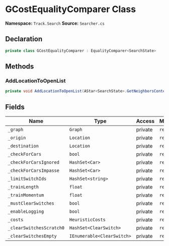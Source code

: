 # GCostEqualityComparer Class

**Namespace:** `Track.Search`
**Source:** `Searcher.cs`

## Declaration

```csharp
private class GCostEqualityComparer : EqualityComparer<SearchState>
```

## Methods

### AddLocationToOpenList

```csharp
private void AddLocationToOpenList(AStar<SearchState>.GetNeighborsContext ctx, Location location, StepDirection direction, float distance, float cost, IEnumerable<ClearSwitch> addClearSwitches = null)
```

## Fields

| Name | Type | Access | Modifiers |
|------|------|--------|-----------|
| `_graph` | `Graph` | private | `readonly` |
| `_origin` | `Location` | private | `readonly` |
| `_destination` | `Location` | private | `readonly` |
| `_checkForCars` | `bool` | private | `readonly` |
| `_checkForCarsIgnored` | `HashSet<Car>` | private | `readonly` |
| `_checkForCarsImpasse` | `HashSet<Car>` | private | `readonly` |
| `_limitSwitchIds` | `HashSet<string>` | private | `readonly` |
| `_trainLength` | `float` | private | `readonly` |
| `_trainMomentum` | `float` | private | `readonly` |
| `_mustClearSwitches` | `bool` | private | `readonly` |
| `_enableLogging` | `bool` | private | `readonly` |
| `_costs` | `HeuristicCosts` | private | `readonly` |
| `_clearSwitchesScratch0` | `HashSet<ClearSwitch>` | private | `readonly` |
| `_clearSwitchesEmpty` | `IEnumerable<ClearSwitch>` | private | `readonly` |

